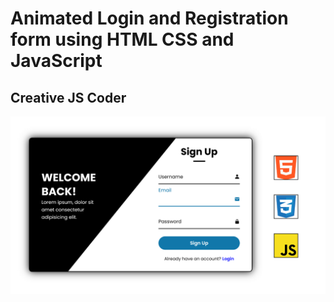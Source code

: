 # Animated Login and Registration form using HTML CSS and JavaScript
## Creative JS Coder

<img src="./image/animated Login and Registration form.png">